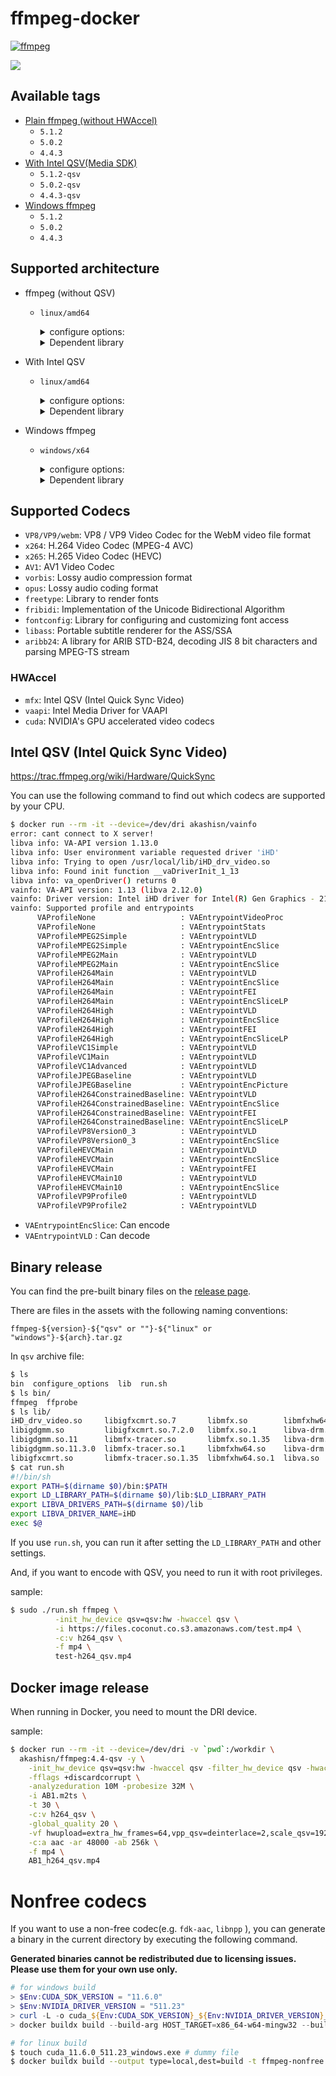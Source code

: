 # ffmpeg-docker

[![ffmpeg](https://github.com/AkashiSN/ffmpeg-docker/actions/workflows/ffmpeg.yml/badge.svg)](https://github.com/AkashiSN/ffmpeg-docker/actions/workflows/ffmpeg.yml)

[![](https://dockeri.co/image/akashisn/ffmpeg)](https://hub.docker.com/r/akashisn/ffmpeg)

## Available tags

- [Plain ffmpeg (without HWAccel)](https://github.com/AkashiSN/ffmpeg-docker/blob/main/Dockerfile)
  - `5.1.2`
  - `5.0.2`
  - `4.4.3`
- [With Intel QSV(Media SDK)](https://github.com/AkashiSN/ffmpeg-docker/blob/main/qsv.Dockerfile)
  - `5.1.2-qsv`
  - `5.0.2-qsv`
  - `4.4.3-qsv`
- [Windows ffmpeg](https://github.com/AkashiSN/ffmpeg-docker/blob/main/windows.Dockerfile)
  - `5.1.2`
  - `5.0.2`
  - `4.4.3`

## Supported architecture

- ffmpeg (without QSV)
  - `linux/amd64`

    <details>
    <summary>configure options:</summary>

    ```bash
    --enable-zlib --enable-libopenjpeg --enable-libwebp --enable-lzma --enable-gmp --enable-iconv
    --enable-gnutls --enable-libsrt --enable-libvpx --enable-libx264 --enable-libx265 --enable-libaom
    --enable-libopus --enable-libvorbis --enable-libopencore-amrnb --enable-libopencore-amrwb
    --enable-libvo-amrwbenc --enable-libmp3lame --enable-libfreetype --enable-libfribidi --enable-libxml2
    --enable-libfontconfig --enable-libass --enable-libaribb24 --enable-sdl2 --enable-cuda-llvm
    --enable-ffnvcodec --enable-cuvid --enable-nvdec --enable-nvenc --disable-autodetect --disable-debug
    --disable-doc --enable-gpl --enable-version3 --extra-libs="-lm -lpthread -lstdc++" --pkg-config-flags="--static" --prefix=/usr/local
    ```
    </details>

    <details>
    <summary>Dependent library</summary>

    ```bash
    $ ldd ffmpeg
        linux-vdso.so.1 (0x00007ffc7af61000)
        libm.so.6 => /lib/x86_64-linux-gnu/libm.so.6 (0x00007f1ef7cca000)
        libstdc++.so.6 => /lib/x86_64-linux-gnu/libstdc++.so.6 (0x00007f1ef7aa0000)
        libgcc_s.so.1 => /lib/x86_64-linux-gnu/libgcc_s.so.1 (0x00007f1ef7a80000)
        libc.so.6 => /lib/x86_64-linux-gnu/libc.so.6 (0x00007f1ef7858000)
        libmvec.so.1 => /lib/x86_64-linux-gnu/libmvec.so.1 (0x00007f1ef775b000)
        /lib64/ld-linux-x86-64.so.2 (0x00007f1efc829000)
    ```
    </details>

- With Intel QSV
  - `linux/amd64`
    <details>
    <summary>configure options:</summary>

    ```bash
    --enable-zlib --enable-libopenjpeg --enable-libwebp --enable-lzma --enable-gmp --enable-iconv
    --enable-gnutls --enable-libsrt --enable-libvpx --enable-libx264 --enable-libx265 --enable-libaom
    --enable-libopus --enable-libvorbis --enable-libopencore-amrnb --enable-libopencore-amrwb
    --enable-libvo-amrwbenc --enable-libmp3lame --enable-libfreetype --enable-libfribidi --enable-libxml2
    --enable-libfontconfig --enable-libass --enable-libaribb24 --enable-sdl2 --enable-cuda-llvm
    --enable-ffnvcodec --enable-cuvid --enable-nvdec --enable-nvenc --enable-libmfx --enable-vaapi
    --disable-autodetect --disable-debug --disable-doc --enable-gpl --enable-version3
    --extra-libs="-lm -lpthread -lstdc++" --pkg-config-flags="--static" --prefix=/usr/local
      ```
    </details>

    <details>
    <summary>Dependent library</summary>

    ```bash
    $ ldd ffmpeg
        linux-vdso.so.1 (0x00007ffe367a0000)
        libm.so.6 => /lib/x86_64-linux-gnu/libm.so.6 (0x00007efee94db000)
        libva.so.2 => /usr/local/lib/libva.so.2 (0x00007efee9200000)
        libmfx.so.1 => /usr/local/lib/libmfx.so.1 (0x00007efee8e00000)
        libstdc++.so.6 => /lib/x86_64-linux-gnu/libstdc++.so.6 (0x00007efee8bd6000)
        libgcc_s.so.1 => /lib/x86_64-linux-gnu/libgcc_s.so.1 (0x00007efee94bb000)
        libc.so.6 => /lib/x86_64-linux-gnu/libc.so.6 (0x00007efee89ae000)
        libmvec.so.1 => /lib/x86_64-linux-gnu/libmvec.so.1 (0x00007efee9103000)
        libva-drm.so.2 => /usr/local/lib/libva-drm.so.2 (0x00007efee8600000)
        /lib64/ld-linux-x86-64.so.2 (0x00007efeee093000)
        libdl.so.2 => /lib/x86_64-linux-gnu/libdl.so.2 (0x00007efee94b4000)
        libdrm.so.2 => /lib/x86_64-linux-gnu/libdrm.so.2 (0x00007efee949e000)
    ```
    </details>


- Windows ffmpeg
  - `windows/x64`
    <details>
    <summary>configure options:</summary>

    ```bash
    --enable-zlib --enable-libopenjpeg --enable-libwebp --enable-lzma --enable-gmp --enable-iconv
    --enable-gnutls --enable-libsrt --enable-libvpx --enable-libx264 --enable-libx265 --enable-libaom
    --enable-libopus --enable-libvorbis --enable-libopencore-amrnb --enable-libopencore-amrwb
    --enable-libvo-amrwbenc --enable-libmp3lame --enable-libfreetype --enable-libfribidi --enable-libxml2
    --enable-libfontconfig --enable-libass --enable-libaribb24 --enable-sdl2 --enable-cuda-llvm --enable-ffnvcodec
    --enable-cuvid --enable-nvdec --enable-nvenc --enable-libmfx --enable-d3d11va --enable-dxva2
    --arch=x86_64 --cross-prefix=x86_64-w64-mingw32- --disable-autodetect --disable-debug
    --disable-doc --disable-w32threads --enable-cross-compile --enable-gpl --enable-version3
    --extra-libs='-lpthread -lstdc++' --target-os=mingw64 --pkg-config=pkg-config
    --pkg-config-flags=--static
    ```
    </details>

    <details>
    <summary>Dependent library</summary>

    ```bat
    > dumpbin /Dependents C:\tools\media\ffmpeg\ffmpeg.exe
    Microsoft (R) COFF/PE Dumper Version 14.30.30705.0
    Copyright (C) Microsoft Corporation.  All rights reserved.


    Dump of file C:\tools\media\ffmpeg\ffmpeg.exe

    File Type: EXECUTABLE IMAGE

      Image has the following dependencies:

        ADVAPI32.dll
        bcrypt.dll
        CRYPT32.dll
        GDI32.dll
        KERNEL32.dll
        msvcrt.dll
        ole32.dll
        OLEAUT32.dll
        PSAPI.DLL
        SHELL32.dll
        SHLWAPI.dll
        USER32.dll
        AVICAP32.dll
        WS2_32.dll

      Summary

            1000 .CRT
          85C000 .bss
          17000 .data
            B000 .edata
            5000 .idata
          C9000 .pdata
          985000 .rdata
          2B000 .reloc
            1000 .rodata
        3634000 .text
            1000 .tls
          FE000 .xdata
    ```
    </details>


## Supported Codecs

- `VP8/VP9/webm`: VP8 / VP9 Video Codec for the WebM video file format
- `x264`: H.264 Video Codec (MPEG-4 AVC)
- `x265`: H.265 Video Codec (HEVC)
- `AV1`: AV1 Video Codec
- `vorbis`: Lossy audio compression format
- `opus`: Lossy audio coding format
- `freetype`: Library to render fonts
- `fribidi`:  Implementation of the Unicode Bidirectional Algorithm
- `fontconfig`: Library for configuring and customizing font access
- `libass`: Portable subtitle renderer for the ASS/SSA
- `aribb24`: A library for ARIB STD-B24, decoding JIS 8 bit characters and parsing MPEG-TS stream

### HWAccel

- `mfx`: Intel QSV (Intel Quick Sync Video)
- `vaapi`: Intel Media Driver for VAAPI
- `cuda`: NVIDIA's GPU accelerated video codecs

## Intel QSV (Intel Quick Sync Video)

https://trac.ffmpeg.org/wiki/Hardware/QuickSync

You can use the following command to find out which codecs are supported by your CPU.

```bash
$ docker run --rm -it --device=/dev/dri akashisn/vainfo
error: cant connect to X server!
libva info: VA-API version 1.13.0
libva info: User environment variable requested driver 'iHD'
libva info: Trying to open /usr/local/lib/iHD_drv_video.so
libva info: Found init function __vaDriverInit_1_13
libva info: va_openDriver() returns 0
vainfo: VA-API version: 1.13 (libva 2.12.0)
vainfo: Driver version: Intel iHD driver for Intel(R) Gen Graphics - 21.3.4 (46458db8)
vainfo: Supported profile and entrypoints
      VAProfileNone                   : VAEntrypointVideoProc
      VAProfileNone                   : VAEntrypointStats
      VAProfileMPEG2Simple            : VAEntrypointVLD
      VAProfileMPEG2Simple            : VAEntrypointEncSlice
      VAProfileMPEG2Main              : VAEntrypointVLD
      VAProfileMPEG2Main              : VAEntrypointEncSlice
      VAProfileH264Main               : VAEntrypointVLD
      VAProfileH264Main               : VAEntrypointEncSlice
      VAProfileH264Main               : VAEntrypointFEI
      VAProfileH264Main               : VAEntrypointEncSliceLP
      VAProfileH264High               : VAEntrypointVLD
      VAProfileH264High               : VAEntrypointEncSlice
      VAProfileH264High               : VAEntrypointFEI
      VAProfileH264High               : VAEntrypointEncSliceLP
      VAProfileVC1Simple              : VAEntrypointVLD
      VAProfileVC1Main                : VAEntrypointVLD
      VAProfileVC1Advanced            : VAEntrypointVLD
      VAProfileJPEGBaseline           : VAEntrypointVLD
      VAProfileJPEGBaseline           : VAEntrypointEncPicture
      VAProfileH264ConstrainedBaseline: VAEntrypointVLD
      VAProfileH264ConstrainedBaseline: VAEntrypointEncSlice
      VAProfileH264ConstrainedBaseline: VAEntrypointFEI
      VAProfileH264ConstrainedBaseline: VAEntrypointEncSliceLP
      VAProfileVP8Version0_3          : VAEntrypointVLD
      VAProfileVP8Version0_3          : VAEntrypointEncSlice
      VAProfileHEVCMain               : VAEntrypointVLD
      VAProfileHEVCMain               : VAEntrypointEncSlice
      VAProfileHEVCMain               : VAEntrypointFEI
      VAProfileHEVCMain10             : VAEntrypointVLD
      VAProfileHEVCMain10             : VAEntrypointEncSlice
      VAProfileVP9Profile0            : VAEntrypointVLD
      VAProfileVP9Profile2            : VAEntrypointVLD
```

- `VAEntrypointEncSlice`: Can encode
- `VAEntrypointVLD` : Can decode


## Binary release

You can find the pre-built binary files on the [release page](https://github.com/AkashiSN/ffmpeg-docker/releases).

There are files in the assets with the following naming conventions:

```
ffmpeg-${version}-${"qsv" or ""}-${"linux" or "windows"}-${arch}.tar.gz
```

In `qsv` archive file:

```bash
$ ls
bin  configure_options  lib  run.sh
$ ls bin/
ffmpeg  ffprobe
$ ls lib/
iHD_drv_video.so     libigfxcmrt.so.7       libmfx.so        libmfxhw64.so.1.35     libva.so.2
libigdgmm.so         libigfxcmrt.so.7.2.0   libmfx.so.1      libva-drm.so           libva.so.2.1300.0
libigdgmm.so.11      libmfx-tracer.so       libmfx.so.1.35   libva-drm.so.2
libigdgmm.so.11.3.0  libmfx-tracer.so.1     libmfxhw64.so    libva-drm.so.2.1300.0
libigfxcmrt.so       libmfx-tracer.so.1.35  libmfxhw64.so.1  libva.so
$ cat run.sh
#!/bin/sh
export PATH=$(dirname $0)/bin:$PATH
export LD_LIBRARY_PATH=$(dirname $0)/lib:$LD_LIBRARY_PATH
export LIBVA_DRIVERS_PATH=$(dirname $0)/lib
export LIBVA_DRIVER_NAME=iHD
exec $@
```

If you use `run.sh`, you can run it after setting the `LD_LIBRARY_PATH` and other settings.

And, if you want to encode with QSV, you need to run it with root privileges.

sample:

```bash
$ sudo ./run.sh ffmpeg \
          -init_hw_device qsv=qsv:hw -hwaccel qsv \
          -i https://files.coconut.co.s3.amazonaws.com/test.mp4 \
          -c:v h264_qsv \
          -f mp4 \
          test-h264_qsv.mp4
```

## Docker image release

When running in Docker, you need to mount the DRI device.

sample:
```bash
$ docker run --rm -it --device=/dev/dri -v `pwd`:/workdir \
  akashisn/ffmpeg:4.4-qsv -y \
    -init_hw_device qsv=qsv:hw -hwaccel qsv -filter_hw_device qsv -hwaccel_output_format qsv \
    -fflags +discardcorrupt \
    -analyzeduration 10M -probesize 32M \
    -i AB1.m2ts \
    -t 30 \
    -c:v h264_qsv \
    -global_quality 20 \
    -vf hwupload=extra_hw_frames=64,vpp_qsv=deinterlace=2,scale_qsv=1920:-1,fps=30000/1001 \
    -c:a aac -ar 48000 -ab 256k \
    -f mp4 \
    AB1_h264_qsv.mp4
```

# Nonfree codecs

If you want to use a non-free codec(e.g. `fdk-aac`, `libnpp` ), you can generate a binary in the current directory by executing the following command.

**Generated binaries cannot be redistributed due to licensing issues. Please use them for your own use only.**

```powershell
# for windows build
> $Env:CUDA_SDK_VERSION = "11.6.0"
> $Env:NVIDIA_DRIVER_VERSION = "511.23"
> curl -L -o cuda_${Env:CUDA_SDK_VERSION}_${Env:NVIDIA_DRIVER_VERSION}_windows.exe https://developer.download.nvidia.com/compute/cuda/${Env:CUDA_SDK_VERSION}/local_installers/cuda_${Env:CUDA_SDK_VERSION}_${Env:NVIDIA_DRIVER_VERSION}_windows.exe
> docker buildx build --build-arg HOST_TARGET=x86_64-w64-mingw32 --build-arg TARGET_OS=windows --build-arg CUDA_SDK_VERSION=${Env:CUDA_SDK_VERSION} --build-arg NVIDIA_DRIVER_VERSION=${Env:NVIDIA_DRIVER_VERSION} --output type=local,dest=build -t ffmpeg-nonfree:windows -f ./nonfree.Dockerfile .
```

```bash
# for linux build
$ touch cuda_11.6.0_511.23_windows.exe # dummy file
$ docker buildx build --output type=local,dest=build -t ffmpeg-nonfree:linux -f ./nonfree.Dockerfile .
```
